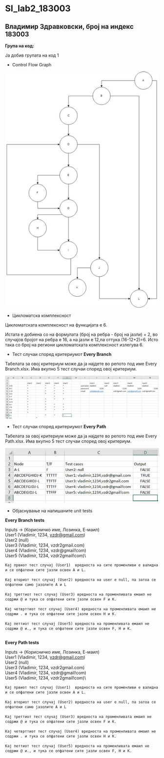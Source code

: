 # SI_lab2_183003
## Владимир Здравковски, број на индекс 183003

**Група на код:**

Ја добив групата на код 1

* Control Flow Graph

![CFG](Graph.jpg)


* Цикломатска комплексност

Цикломатската комплексност на функцијата е 6.

Истата e добиена со на формулата (број на ребра - број на јазли) + 2, во случајов бројот на ребра е 16, а на јазли е 12,па оттука (16-12+2)=6. Исто така со број на региони цикломатската комплексност излегува 6.

* Тест случаи според критериумот **Every Branch**

Табелата за овој критериум може да ја најдете во репото под име Every Branch.xlsx. 
Има вкупно 5 тест случаи според овој критериум.

![Every Branch Criteria](EB.jpg)

* Тест случаи според критериумот **Every Path**

Табелата за овој критериум може да ја најдете во репото под име Every Path.xlsx. 
Има вкупно 5 тест случаи според овој критериум.

![Every Path Criteria](EP.jpg)

* Објаснување на напишаните unit tests

**Every Branch tests**

Inputs -> (Корисничко име, Лозинка, Е-маил)\
User1 (Vladimir, 1234, vzdr@gmail.com)\
User2 (null)\
User3 (Vladimir, 1234, vzdr2gmail.com)\
User4 (Vladimir, 1234, vzdr@gmail!com)\
User5 (Vladimir, 1234, vzdr2gmail!com)\

```
Кај првиот тест случај (User1)  вредноста на сите променливи е валидна и се опфатени сите јазли освен А и L.

Кај вториот тест случај (User2) вредноста на user е null, па затоа се опфатени само јазолите А и L

Кај треттиот тест случај (User3) вредноста на променливата емаил не содржи @ и тука се опфатени сите јазли освен F и K.

Кај четврттиот тест случај (User4) вредноста на променливата емаил не содржи . и тука се опфатени сите јазли освен Н и K.

Кај петтиот тест случај (User5) вредноста на променливата емаил не содржи @ и., и тука се опфатени сите јазли освен F, Н и K.


```

**Every Path tests**

Inputs -> (Корисничко име, Лозинка, Е-маил)\
User1 (Vladimir, 1234, vzdr@gmail.com)\
User2 (null)\
User3 (Vladimir, 1234, vzdr2gmail.com)\
User4 (Vladimir, 1234, vzdr@gmail!com)\
User5 (Vladimir, 1234, vzdr2gmail!com)\

```
Кај првиот тест случај (User1)  вредноста на сите променливи е валидна и се опфатени сите јазли освен А и L.

Кај вториот тест случај (User2) вредноста на user е null, па затоа се опфатени само јазолите А и L

Кај треттиот тест случај (User3) вредноста на променливата емаил не содржи @ и тука се опфатени сите јазли освен F и K.

Кај четврттиот тест случај (User4) вредноста на променливата емаил не содржи . и тука се опфатени сите јазли освен Н и K.

Кај петтиот тест случај (User5) вредноста на променливата емаил не содржи @ и., и тука се опфатени сите јазли освен F, Н и K.


```
